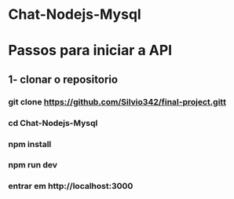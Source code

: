 # Chat-Nodejs-Mysql

# Passos para iniciar a API
## 1- clonar o repositorio
### git clone https://github.com/Silvio342/final-project.gitt
### cd Chat-Nodejs-Mysql
### npm install
### npm run dev
### entrar em http://localhost:3000
